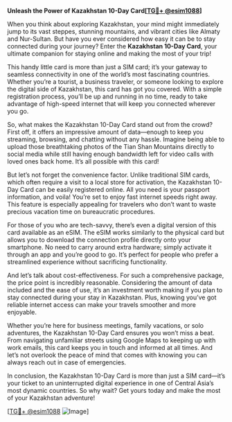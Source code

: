 **Unleash the Power of Kazakhstan 10-Day Card[[TG💪+ @esim1088](https://t.me/s/esim1088)]**

When you think about exploring Kazakhstan, your mind might immediately jump to its vast steppes, stunning mountains, and vibrant cities like Almaty and Nur-Sultan. But have you ever considered how easy it can be to stay connected during your journey? Enter the **Kazakhstan 10-Day Card**, your ultimate companion for staying online and making the most of your trip!

This handy little card is more than just a SIM card; it’s your gateway to seamless connectivity in one of the world’s most fascinating countries. Whether you’re a tourist, a business traveler, or someone looking to explore the digital side of Kazakhstan, this card has got you covered. With a simple registration process, you’ll be up and running in no time, ready to take advantage of high-speed internet that will keep you connected wherever you go.

So, what makes the Kazakhstan 10-Day Card stand out from the crowd? First off, it offers an impressive amount of data—enough to keep you streaming, browsing, and chatting without any hassle. Imagine being able to upload those breathtaking photos of the Tian Shan Mountains directly to social media while still having enough bandwidth left for video calls with loved ones back home. It’s all possible with this card!

But let’s not forget the convenience factor. Unlike traditional SIM cards, which often require a visit to a local store for activation, the Kazakhstan 10-Day Card can be easily registered online. All you need is your passport information, and voila! You’re set to enjoy fast internet speeds right away. This feature is especially appealing for travelers who don’t want to waste precious vacation time on bureaucratic procedures.

For those of you who are tech-savvy, there’s even a digital version of this card available as an eSIM. The eSIM works similarly to the physical card but allows you to download the connection profile directly onto your smartphone. No need to carry around extra hardware; simply activate it through an app and you’re good to go. It’s perfect for people who prefer a streamlined experience without sacrificing functionality.

And let’s talk about cost-effectiveness. For such a comprehensive package, the price point is incredibly reasonable. Considering the amount of data included and the ease of use, it’s an investment worth making if you plan to stay connected during your stay in Kazakhstan. Plus, knowing you’ve got reliable internet access can make your travels smoother and more enjoyable.

Whether you’re here for business meetings, family vacations, or solo adventures, the Kazakhstan 10-Day Card ensures you won’t miss a beat. From navigating unfamiliar streets using Google Maps to keeping up with work emails, this card keeps you in touch and informed at all times. And let’s not overlook the peace of mind that comes with knowing you can always reach out in case of emergencies.

In conclusion, the Kazakhstan 10-Day Card is more than just a SIM card—it’s your ticket to an uninterrupted digital experience in one of Central Asia’s most dynamic countries. So why wait? Get yours today and make the most of your Kazakhstan adventure! 

[[TG💪+ @esim1088](https://t.me/s/esim1088) ![Image](https://i.postimg.cc/Y0z9fWf4/image.png)]